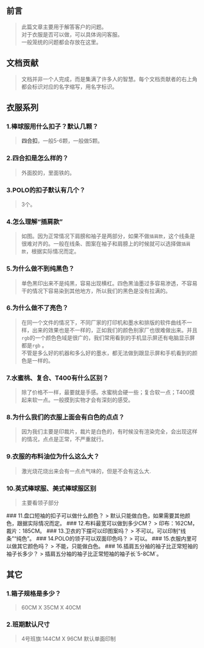 ## 前言
> 此篇文章主要用于解答客户的问题。  
> 对于衣服是否可以做，可以具体询问客服。  
> 一般笼统的问题都会存放在这里。
## 文档贡献
> 文档并非一个人完成，而是集满了许多人的智慧。每个文档贡献者的右上角都会标识对应的名字缩写，用名字标识。

<Contribution :contributions="contributions"/>

<!-- 

 关于衣服

 -->
## 衣服系列
### 1.棒球服用什么扣子？默认几颗？<Badge type="tip" text="文叔" />
> **四合扣**，一般5-6颗，一般做5颗。
### 2.四合扣是怎么样的？<Badge type="tip" text="文叔" />
> 外面胶的，里面铁的。

<ReferenceData :ImageSrc="Images.SiHeKou.imgPath" :alias="Images.SiHeKou.imgAlias" />

### 3.POLO的扣子默认有几个？
> 3个。
### 4.怎么理解“插肩款”
<ReferenceData :ImageSrc="Images.ChaJian.imgPath" :alias="Images.ChaJian.imgAlias" />

> 如图。因为正常情况下肩膀和袖子是两部分，如果不做`插肩款`，这个线条是很难对齐的。一般在线条、图案在袖子和肩膀上的时候就可以选择做`插肩款`，根据实际情况而定。

### 5.为什么做不到纯黑色？<Badge type="tip" text="桃子姐" />
> 单色黑印出来不是纯黑，容易出现横杠。四色黑油墨过多容易渗透，不容易干的情况下容易染到其他地方，所以我们的黑色是没有拉满的。

### 6.为什么做不了亮色？<Badge type="tip" text="桃子姐" />
> 在同一个文件的情况下，不同厂家的打印机和墨水和排版的软件曲线不一样，出来的效果也是不一样的，正如我们的颜色别家厂也很难做出来。并且`rgb`的一个颜色色域是很广的，我们常用看到的手机显示屏还有电脑显示屏都是`rgb`  。  
> 不管是多么好的机器和多么好的墨水，都无法做到跟显示屏和手机看到的颜色是一样的。
### 7.水蜜桃、复合、T400有什么区别？<Badge type="tip" text="文叔" />
> 除了价格不一样，最要就是手感。水蜜桃会硬一些；复合软一点；T400摸起来软一点。一般摸到实物才会有深刻的感受。
### 8.为什么我们的衣服上面会有白色的点点？<Badge type="tip" text="文叔" />
> 因为我们主要是印裁片，裁片是白色的，有时候没有渲染完全，会出现这样的情况，点点是正常，不严重就行。
### 9.衣服的布料油位为什么这么大？<Badge type="tip" text="文叔" />
> 激光烧花烧出来会有一点点气味的，但是不会有这么大.
### 10.英式棒球服、美式棒球服区别<Badge type="tip" text="芹姐" />
> 主要看领子部分
<ReferenceData :ImageSrc="Images.BBaseball.imgPath" :alias="Images.BBaseball.imgAlias" />
<ReferenceData :ImageSrc="Images.UsaNaseball.imgPath" :alias="Images.UsaNaseball.imgAlias" />
### 11.盘口短袖的扣子可以做什么颜色？
> 默认只能做白色，如果需要其他颜色，跟据实际情况而定。
### 12.布料最宽可以做到多少CM？<Badge type="tip" text="文叔" />
> 印布：162CM，裁片：185CM。
### 13.卫衣的下摆可以印图案吗？<Badge type="tip" text="文叔" />
> 不可以。可以印制“线条”“纯色”。
### 14.POLO的领子可以双面印色吗？<Badge type="tip" text="文叔" />
> 可以。
### 15.衣服内里可以做其它颜色吗？<Badge type="tip" text="文叔" />
> 不能，只能做白色。
### 16.插肩五分袖的袖子比正常短袖的袖子长多少？<Badge type="tip" text="少军" />
> 插肩五分袖的袖子比正常短袖的袖子长`5-8CM`。
<!-- 

 关于出货

 -->
## 发货系列
### 1.打样什么时候可以做好？
> 正常情况第2天。
### 2.大货什么时候可以做好？
> 正常情况3天内，根据实际情况而定。
### 3.默认发什么快递？<Badge type="tip" text="军少" />
> 包中通。 有顺丰、德邦、壹米滴答、货拉拉、跨越、京东(客户约)。

<!-- 

 其它

 -->

## 其它
### 1.箱子规格是多少？
> 60CM X 35CM X 40CM
<ReferenceData :ImageSrc="Images.BoxSpecification.imgPath" :alias="Images.BoxSpecification.imgAlias" />

### 2.班期默认尺寸
> 4号班旗:144CM X 96CM 默认单面印制

<script setup>
import { ref,onMounted  } from 'vue'
import { getImagesUrl } from '../components/sever/sever.js'
import { apiNumbers } from '../components/data/AllMaterial.js' // 素材数据

const Images = {
  SiHeKou: {
    imgPath: 'https://bu.dusays.com/2024/12/17/676057610c39f.png',
    imgAlias: '四合扣',
  },
  ChaJian: {
    imgPath: 'https://bu.dusays.com/2024/12/17/67605760d5425.png',
    imgAlias: '插肩款',
  },
  BoxSpecification: {
    imgPath: 'https://bu.dusays.com/2024/12/17/67605761b938d.png',
    imgAlias: '箱子规格',
  },
  BBaseball: {
    imgPath: 'https://bu.dusays.com/2024/12/17/676059757ef48.png',
    imgAlias: '英式棒球服',
  },
  UsaNaseball: {
    imgPath: 'https://bu.dusays.com/2024/12/17/676059759025d.png',
    imgAlias: '美式棒球服',
  },
};

const contributions = ref([]);
//使用localStorage缓存
const CACHE_KEY = 'contributions_cache'
const CACHE_EXPIRY = 24 * 60 * 60 * 1000 // 24小时的毫秒数

const getContributionsData = async () => {
  try {
    const res = await getImagesUrl(apiNumbers.Contribution)
    const cachedData = {
      data: res,
      timestamp: Date.now()
    }
    localStorage.setItem(CACHE_KEY, JSON.stringify(cachedData))
    return res
  } catch (error) {
    console.error('获取贡献者数据失败:', error)
    return []
  }
}

onMounted(async ()=> {
  // 尝试从缓存获取数据
  const cachedData = localStorage.getItem(CACHE_KEY)

  if (cachedData) {
    const { data, timestamp } = JSON.parse(cachedData)
    const isExpired = Date.now() - timestamp > CACHE_EXPIRY
    if (!isExpired) {
      // 使用缓存数据
      data.forEach(item => {
        contributions.value.push({
          url: item.url,
          name: item.name
        })
      })
      return
    }
  }
  
  // 缓存不存在或已过期，重新获取数据
  const newData = await getContributionsData()
  newData.forEach(item => {
    contributions.value.push({
      url: item.url,
      name: item.name
    })
  })
}) 



</script>
<style scope>
:root{
  --vp-badge-tip-border: transparent;
  --vp-badge-tip-text: rgb(50,229,0);
  --vp-badge-tip-bg: var(--vp-c-brand-soft);
}

img{
  border-radius:10px;
  margin: 10px 0;
}

sup{
  color: #00e500;
}
</style>